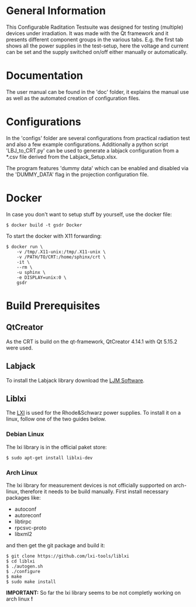 # General Information

This Configurable Raditation Testsuite was designed for testing (multiple) devices under irradiation. It was made with the Qt framework and it presents different component groups in the various tabs. E.g. the first tab shows all the power supplies in the test-setup, here the voltage and current can be set and the supply switched on/off either manually or automatically.

# Documentation

The user manual can be found in the 'doc' folder, it explains the manual use as well as the automated creation of configuration files.

# Configurations

In the 'configs' folder are several configurations from practical radiation test and also a few example configurations. Additionally a python script 'LBJ_to_CRT.py' can be used to generate a labjack configuration from a *.csv file derived from the Labjack_Setup.xlsx.

The program features 'dummy data' which can be enabled and disabled via the 'DUMMY_DATA' flag in the projection configuration file.

# Docker

In case you don't want to setup stuff by yourself, use the docker file:

```
$ docker build -t gsdr Docker
```

To start the docker with X11 forwarding:

```
$ docker run \
	-v /tmp/.X11-unix:/tmp/.X11-unix \
	-v /PATH/TO/CRT:/home/sphinx/crt \
	-it \
	--rm \
	-u sphinx \
	-e DISPLAY=unix:0 \
	gsdr
```

# Build Prerequisites

## QtCreator

As the CRT is build on the qt-framework, QtCreator 4.14.1 with Qt 5.15.2 were used.

## Labjack

To install the Labjack library download the [LJM Software](https://labjack.com/support/software/installers/ljm).

## Liblxi

The [LXI](https://de.wikipedia.org/wiki/LAN_eXtensions_for_Instrumentation) is used for the Rhode&Schwarz power supplies. To install it on a linux, follow one of the two guides below.

### Debian Linux

The lxi library is in the official paket store:

```
$ sudo apt-get install liblxi-dev
```

### Arch Linux

The lxi library for measurement devices is not officially supported on arch-linux, therefore it needs to be build manually. First install necessary packages like:

* autoconf
* autoreconf
* libtirpc
* rpcsvc-proto
* libxml2

and then get the git package and build it:

```
$ git clone https://github.com/lxi-tools/liblxi
$ cd liblxi
$ ./autogen.sh
$ ./configure
$ make
$ sudo make install
```

**IMPORTANT:** So far the lxi library seems to be not completly working on arch linux **!**

